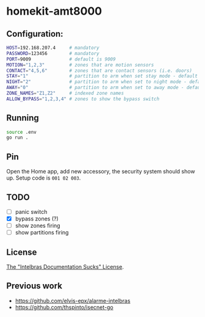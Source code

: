 # homekit-amt8000

## Configuration:

```sh
HOST=192.168.207.4     # mandatory
PASSWORD=123456        # mandatory
PORT=9009              # default is 9009
MOTION="1,2,3"         # zones that are motion sensors
CONTACT="4,5,6"        # zones that are contact sensors (i.e. doors)
STAY="1"               # partition to arm when set stay mode - default is 1
NIGHT="2"              # partition to arm when set to night mode - default is 2
AWAY="0"               # partition to arm when set to away mode - default is 0
ZONE_NAMES="Z1,Z2"     # indexed zone names
ALLOW_BYPASS="1,2,3,4" # zones to show the bypass switch
```

## Running

```bash
source .env
go run .
```

## Pin

Open the Home app, add new accessory, the security system should show up.
Setup code is `001 02 003`.

## TODO

- [ ] panic switch
- [x] bypass zones (?)
- [ ] show zones firing
- [ ] show partitions firing

## License

[The "Intelbras Documentation Sucks" License](./LICENSE.md).

## Previous work

- https://github.com/elvis-epx/alarme-intelbras
- https://github.com/thspinto/isecnet-go

